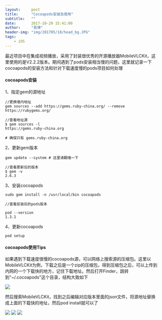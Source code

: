 ```yaml
---
layout:     post
title:      "Cocoapods安装及使用"
subtitle:   ""
date:       2017-10-29 15:41:00
author:     "易博"
header-img: "img/201705/18/head_bg.JPG"
tags:
    - iOS
---
```


最近项目中在集成视频播放，采用了封装很优秀的开源播放器MobileVLCKit，这里使用的是V2.2.2版本。期间遇到了pods安装相当慢的问题，这里就记录一下cocoapods的安装方法和针对下载速度慢的pods项目如何处理

#### cocoapods安装

1、指定gem的源地址

```
//更换墙内地址
gem sources --add https://gems.ruby-china.org/ --remove https://rubygems.org/

//查看地址源
$ gem sources -l
https://gems.ruby-china.org

# 确保只有 gems.ruby-china.org

```

2、更新gem版本

```
gem update --system # 这里请翻墙一下

//查看更新后的版本
$ gem -v
2.6.3

```

3、安装cocoapods

```
sudo gem install -n /usr/local/bin cocoapods

//查看安装后的pods版本

pod --version
1.3.1

```

4、更新cocoapods

```
pod setup

```

#### cocoapods使用Tips

如果遇到下载速度很慢的cocoapods源，可以网络上搜索源的压缩包。这里以MobileVLCKit为例，下载之后是一个zip的压缩包，得到压缩包之后，可以上传到内网的一个下载快的地方，记住下载地址。然后打开Finder，跳转到"~/.cocoapods"这个目录，结构大致如下

![](http://www.xttxqjfg.cn/img/201710/29/01001.png)

然后搜索MobileVLCKit，找到之后编辑对应版本里面的json文件，将源地址替换成上面的下载快的地址，然后pod install就可以了

![](http://www.xttxqjfg.cn/img/201710/29/01002.png)
![](http://www.xttxqjfg.cn/img/201710/29/01003.png)
![](http://www.xttxqjfg.cn/img/201710/29/01004.png)




